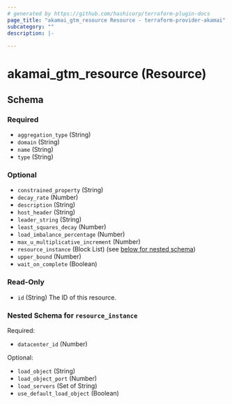 ```yaml
---
# generated by https://github.com/hashicorp/terraform-plugin-docs
page_title: "akamai_gtm_resource Resource - terraform-provider-akamai"
subcategory: ""
description: |-
  
---
```


# akamai_gtm_resource (Resource)





<!-- schema generated by tfplugindocs -->
## Schema

### Required

- `aggregation_type` (String)
- `domain` (String)
- `name` (String)
- `type` (String)

### Optional

- `constrained_property` (String)
- `decay_rate` (Number)
- `description` (String)
- `host_header` (String)
- `leader_string` (String)
- `least_squares_decay` (Number)
- `load_imbalance_percentage` (Number)
- `max_u_multiplicative_increment` (Number)
- `resource_instance` (Block List) (see [below for nested schema](#nestedblock--resource_instance))
- `upper_bound` (Number)
- `wait_on_complete` (Boolean)

### Read-Only

- `id` (String) The ID of this resource.

<a id="nestedblock--resource_instance"></a>
### Nested Schema for `resource_instance`

Required:

- `datacenter_id` (Number)

Optional:

- `load_object` (String)
- `load_object_port` (Number)
- `load_servers` (Set of String)
- `use_default_load_object` (Boolean)

